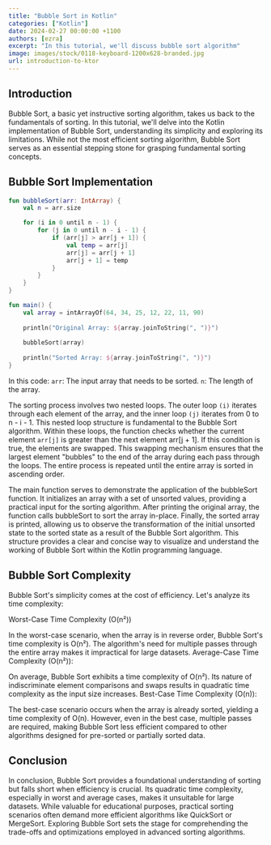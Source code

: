 ```yaml
---
title: "Bubble Sort in Kotlin"
categories: ["Kotlin"]
date: 2024-02-27 00:00:00 +1100 
authors: [ezra]
excerpt: "In this tutorial, we'll discuss bubble sort algorithm"
image: images/stock/0118-keyboard-1200x628-branded.jpg
url: introduction-to-ktor
---
```



## Introduction

Bubble Sort, a basic yet instructive sorting algorithm, takes us back to the fundamentals of sorting. In this tutorial, we'll delve into the Kotlin implementation of Bubble Sort, understanding its simplicity and exploring its limitations. While not the most efficient sorting algorithm, Bubble Sort serves as an essential stepping stone for grasping fundamental sorting concepts.

## Bubble Sort Implementation

```kotlin
fun bubbleSort(arr: IntArray) {
    val n = arr.size

    for (i in 0 until n - 1) {
        for (j in 0 until n - i - 1) {
            if (arr[j] > arr[j + 1]) {
                val temp = arr[j]
                arr[j] = arr[j + 1]
                arr[j + 1] = temp
            }
        }
    }
}

fun main() {
    val array = intArrayOf(64, 34, 25, 12, 22, 11, 90)
    
    println("Original Array: ${array.joinToString(", ")}")
    
    bubbleSort(array)
    
    println("Sorted Array: ${array.joinToString(", ")}")
}
```

In this code:
`arr`: The input array that needs to be sorted.
`n`: The length of the array.

The sorting process involves two nested loops. The outer loop `(i)` iterates through each element of the array, and the inner loop `(j)` iterates from 0 to n - i - 1. This nested loop structure is fundamental to the Bubble Sort algorithm. Within these loops, the function checks whether the current element `arr[j]` is greater than the next element arr[j + 1]. If this condition is true, the elements are swapped. This swapping mechanism ensures that the largest element "bubbles" to the end of the array during each pass through the loops. The entire process is repeated until the entire array is sorted in ascending order.

The main function serves to demonstrate the application of the bubbleSort function. It initializes an array with a set of unsorted values, providing a practical input for the sorting algorithm. After printing the original array, the function calls bubbleSort to sort the array in-place. Finally, the sorted array is printed, allowing us to observe the transformation of the initial unsorted state to the sorted state as a result of the Bubble Sort algorithm. This structure provides a clear and concise way to visualize and understand the working of Bubble Sort within the Kotlin programming language.

## Bubble Sort Complexity

Bubble Sort's simplicity comes at the cost of efficiency. Let's analyze its time complexity:

Worst-Case Time Complexity (O(n²))

In the worst-case scenario, when the array is in reverse order, Bubble Sort's time complexity is O(n²). The algorithm's need for multiple passes through the entire array makes it impractical for large datasets.
Average-Case Time Complexity (O(n²)):

On average, Bubble Sort exhibits a time complexity of O(n²). Its nature of indiscriminate element comparisons and swaps results in quadratic time complexity as the input size increases.
Best-Case Time Complexity (O(n)):

The best-case scenario occurs when the array is already sorted, yielding a time complexity of O(n). However, even in the best case, multiple passes are required, making Bubble Sort less efficient compared to other algorithms designed for pre-sorted or partially sorted data.

## Conclusion

In conclusion, Bubble Sort provides a foundational understanding of sorting but falls short when efficiency is crucial. Its quadratic time complexity, especially in worst and average cases, makes it unsuitable for large datasets. While valuable for educational purposes, practical sorting scenarios often demand more efficient algorithms like QuickSort or MergeSort. Exploring Bubble Sort sets the stage for comprehending the trade-offs and optimizations employed in advanced sorting algorithms.
